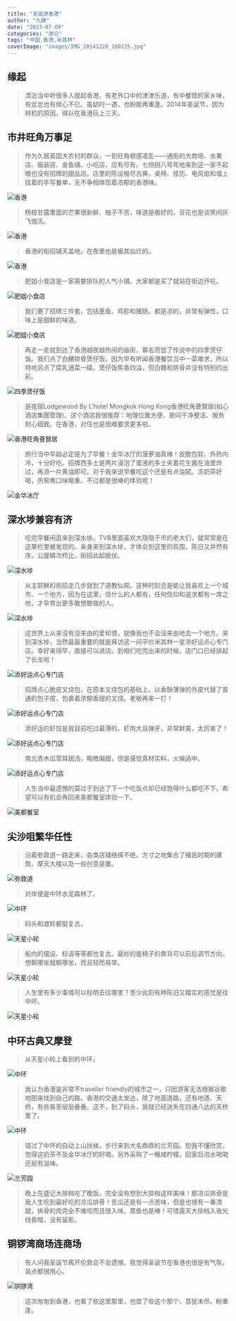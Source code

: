 ```yaml
---
title: "圣诞游香港"
author: "九姨"
date: "2023-07-09"
categories: "游记"
tags: "中国,香港,米其林"
coverImage: "images/IMG_20141228_160225.jpg"
---
```


## 缘起

>漂泊当中听很多人提起香港，有老外口中的津津乐道，有中餐馆的家乡味，有忿忿也有倾心不已。虽幼时一遇，也盼能再重逢。2014年圣诞节，因为转机的原因，得以在香港玩上三天。

## 市井旺角万事足

>作为久居英国大农村的群众，一到旺角顿感凌乱——通街的大商场、水果店、服装店、金鱼铺、小吃店，应有尽有。七拐拐八弯弯地来到这一家不起眼也没有招牌的甜品店。店里的陈设极尽古典，桌椅、挂历、电风扇和墙上挂着的手写餐单，无不争相体现着浓郁的香港味。

![香港](images/IMG_20141210_213917.jpg)

>杨枝甘露里面的芒果很新鲜、柚子不苦，味道是极好的。豆花也是谈笑间灰飞烟灭。

![香港](images/IMG_20141210_213228-e1518986186494.jpg)

>香港的街招铺天盖地，在夜里也是极其灿烂的。

![香港](images/IMG_20141210_215349-e1518986210161.jpg)

>肥姐小食店是一家需要排队的人气小铺。大家都是买了就站在街边开吃。

![肥姐小食店](images/IMG_20141210_220402-e1518986254530.jpg)

>我们要了招牌三件套，包括墨鱼、鸡胗和猪肠。都是凉的，非常有弹性，口味上是甜鲜的味道。

![肥姐小食店](images/IMG_20141210_220441.jpg)

>再走一走就到达了香港越夜越热闹的庙街，慕名而尝了传说中的四季煲仔饭。我们点了白鳝排骨煲仔饭。因为早有听闻香港餐饮当中一菜难求，所以特地另点了腐乳通菜一碟。煲仔饭焦香四溢，但白鳝和排骨并没有特别的出彩。

![四季煲仔饭](images/IMG_20141210_225100-e1518986590125.jpg)

>是夜宿Lodgewood By L'hotel Mongkok Hong Kong香港旺角薈賢居(如心酒店集團管理)。这个酒店我很推荐：地理位置方便、房间干净整洁、服务耐心细致。在香港，对住也是很难要求更多啦。

![香港旺角薈賢居](images/IMG_20141211_065757-e1518986661872.jpg)

>旅行当中早起必定是为了早餐！金华冰厅的菠萝油真棒！皮脆包软、外热内冷，十分好吃。招牌西多士是两片浸泡了蛋液的多士夹着花生酱在油里炸过，再添一片黄油即可。对于我来说早餐吃这个还是有点油腻。冻奶茶好喝，热鸳鸯口味略重。不过都是很棒的体验呢！

![金华冰厅](images/IMG_20141211_072823.jpg)

## 深水埗兼容有济

>吃完早餐闲逛来到深水埗。TVB里面喜欢大隐隐于市的老大们，就常常是在这果栏里被发现的。亲身来到深水埗，才体会到这里的氛围，陈旧又井然有序。公屋鳞次栉比，街招此起彼伏。

![深水埗](images/IMG_20141211_075427-e1518986709503.jpg)

>从主耶稣的街招走几步就到了道教仙观。这种时刻总是能让我喜欢上一个城市、一个地方，因为在这里，信什么的人都有，任何信仰和追求都有一席之地，才孕育出更多敢想敢做的人。

![深水埗](images/IMG_20141211_081244-e1518986745876.jpg)

>这世界上从来没有没来由的爱和恨，就像我也不会没来由地去一个地方。来到深水埗，当然最最重要的就是拜访这一间平价米其林一星添好运点心专门店。幸好来得早，直接可以进店。到咱们吃完出来的时候，店门口已经排起了长龙啦！

![添好运点心专门店](images/IMG_20141211_094804.jpg)

>招牌点心脆皮叉烧包，在原本叉烧包的基础上，以香酥薄弹的外皮代替了普通的包子皮，包裹着浓郁香甜的叉烧。老板再来一打！

![添好运点心专门店](images/IMG_20141211_085511-e1518986782859.jpg)

>添好运的虾饺是我目前吃过最薄的。虾肉大且弹牙，非常鲜美，太厉害了！

![添好运点心专门店](images/IMG_20141211_090821-e1518986830388.jpg)

>南北杏木瓜雪耳甜汤，略微偏甜，但是感觉真材实料，火候适中。

![添好运点心专门店](images/IMG_20141211_092134-e1518986806242.jpg)

>人生当中最遗憾的莫过于到达了下一个吃饭点却已经饱得什么都吃不下。希望可以有机会再回来美都餐室体验一下。

![美都餐室](images/IMG_20141211_111130-e1518986902889.jpg)

## 尖沙咀繁华任性

>沿着弥敦道一路走来，各类店铺络绎不绝。方寸之地集合了殖民时期的建筑、摩天大楼以及一些创意装置。

![弥敦道](images/IMG_20141211_123641-e1518986992338.jpg)

>对岸便是中环水泥森林了。

![中环](images/IMG_20141211_124920.jpg)

>码头和渡轮都挺复古。

![天星小轮](images/IMG_20141211_131829.jpg)

>船内的摆设、标语等等都也复古。最妙的是椅子的靠背可以前后调节方向，想朝哪坐就朝哪坐，而且轻而易举。

![天星小轮](images/IMG_20141211_131028.jpg)

>人生里有多少事情可以标明去往哪里？至少此刻有种陈旧又踏实的感觉是往中环。

![天星小轮](images/IMG_20141228_154509-e1518987230952.jpg)

## 中环古典又摩登

>从天星小轮上看到的中环。

![中环](images/IMG_20141228_160225.jpg)

>我认为香港是非常不traveller friendly的城市之一，只因游客无法根据谷歌地图来找到自己的路。香港的交通太发达，除了地面道路，还有地道、天桥，有些甚至层层叠叠。这不，到了码头，我就已经迷失在四通八达的天桥里了。

![中环](images/IMG_20141211_132734.jpg)

>错过了中环的自动上山扶梯，步行来到大名鼎鼎的兰芳园。恕我不懂欣赏，觉得这奶茶不及金华冰厅的好喝。另外采购了一桶咸柠檬，回家后泡水喝喝还挺有滋味。

![兰芳园](images/IMG_20141211_073947.jpg)

>晚上在盛记大排档吃了晚饭。完全没有想到大排档这样美味！那凉瓜排骨是我人生吃到最好吃的凉瓜排骨！苦瓜还是有一点苦味，但是也很有一番清甜，排骨的肉完全不难咬而且很入味。蒸鱼也是棒！可惜露天大排档入夜光线昏暗，没有留影。

## 铜锣湾商场连商场

>有人问我圣诞节离开伦敦会不会遗憾。我觉得圣诞节在香港也很是有气氛，装点都很用心。

![铜锣湾](images/IMG_20141228_170107-e1518987326629.jpg)

>这次匆匆到香港，也看了些这里那里，也尝了些这个那个，意犹未尽。盼重逢。
